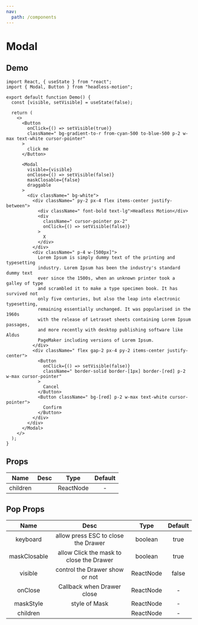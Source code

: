 ```yaml
---
nav:
  path: /components
---
```


# Modal

## Demo

```tsx
import React, { useState } from "react";
import { Modal, Button } from "headless-motion";

export default function Demo() {
  const [visible, setVisible] = useState(false);

  return (
    <>
      <Button
        onClick={() => setVisible(true)}
        className=" bg-gradient-to-r from-cyan-500 to-blue-500 p-2 w-max text-white cursor-pointer"
      >
        click me
      </Button>

      <Modal
        visible={visible}
        onClose={() => setVisible(false)}
        maskClosable={false}
        draggable
      >
        <div className=" bg-white">
          <div className=" py-2 px-4 flex items-center justify-between">
            <div className=" font-bold text-lg">Headless Motion</div>
            <div
              className=" cursor-pointer px-2"
              onClick={() => setVisible(false)}
            >
              X
            </div>
          </div>
          <div className=" p-4 w-[500px]">
            Lorem Ipsum is simply dummy text of the printing and typesetting
            industry. Lorem Ipsum has been the industry's standard dummy text
            ever since the 1500s, when an unknown printer took a galley of type
            and scrambled it to make a type specimen book. It has survived not
            only five centuries, but also the leap into electronic typesetting,
            remaining essentially unchanged. It was popularised in the 1960s
            with the release of Letraset sheets containing Lorem Ipsum passages,
            and more recently with desktop publishing software like Aldus
            PageMaker including versions of Lorem Ipsum.
          </div>
          <div className=" flex gap-2 px-4 py-2 items-center justify-center">
            <Button
              onClick={() => setVisible(false)}
              className=" border-solid border-[1px] border-[red] p-2 w-max cursor-pointer"
            >
              Cancel
            </Button>
            <Button className=" bg-[red] p-2 w-max text-white cursor-pointer">
              Confirm
            </Button>
          </div>
        </div>
      </Modal>
    </>
  );
}
```

## Props

|   Name   | Desc |   Type    | Default |
| :------: | :--: | :-------: | :-----: |
| children |      | ReactNode |    -    |

## Pop Props

|     Name     |                   Desc                   |   Type    | Default |
| :----------: | :--------------------------------------: | :-------: | :-----: |
|   keyboard   |   allow press ESC to close the Drawer    |  boolean  |  true   |
| maskClosable | allow Click the mask to close the Drawer |  boolean  |  true   |
|   visible    |      control the Drawer show or not      | ReactNode |  false  |
|   onClose    |        Callback when Drawer close        | ReactNode |    -    |
|  maskStyle   |              style of Mask               | ReactNode |    -    |
|   children   |                                          | ReactNode |    -    |
